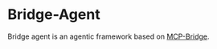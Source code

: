 # Bridge-Agent

Bridge agent is an agentic framework based on [MCP-Bridge](https://github.com/SecretiveShell/MCP-Bridge).

